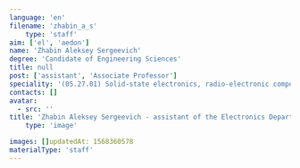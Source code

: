 ```yaml
---
language: 'en'
filename: 'zhabin_a_s'
    type: 'staff'
aim: ['el', 'aedon']
name: 'Zhabin Aleksey Sergeevich'
degree: 'Candidate of Engineering Sciences'
title: null
post: ['assistant', 'Associate Professor']
speciality: '(05.27.01) Solid-state electronics, radio-electronic components, micro-and nanoelectronics based on quantum effects'
contacts: []
avatar:
  - src: ''
title: 'Zhabin Aleksey Sergeevich - assistant of the Electronics Department, Associate Professor базовой кафедры силовой электроники на базе ООО 'Аедон''
    type: 'image'

images: []updatedAt: 1568360578
materialType: 'staff'
---
```


